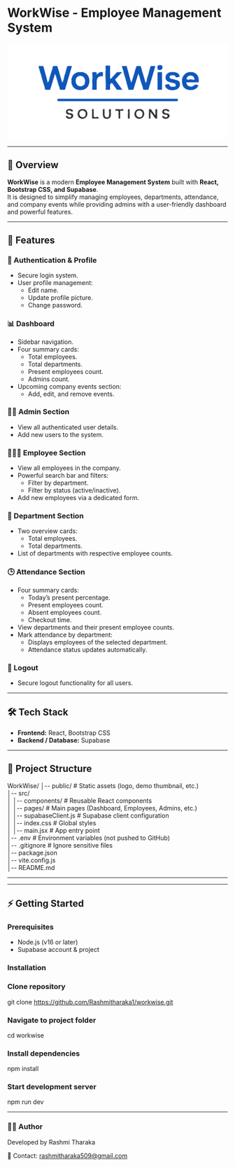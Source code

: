 # WorkWise - Employee Management System  

![WorkWise Logo](./frontend/WorkWise/src/assets/logo3.png) <!-- Replace with your logo path -->

---

## 📖 Overview  
**WorkWise** is a modern **Employee Management System** built with **React, Bootstrap CSS, and Supabase**.  
It is designed to simplify managing employees, departments, attendance, and company events while providing admins with a user-friendly dashboard and powerful features.  

---

## 🚀 Features  

### 🔐 Authentication & Profile  
- Secure login system.  
- User profile management:
  - Edit name.  
  - Update profile picture.  
  - Change password.  

### 📊 Dashboard  
- Sidebar navigation.  
- Four summary cards:  
  - Total employees.  
  - Total departments.  
  - Present employees count.  
  - Admins count.  
- Upcoming company events section:  
  - Add, edit, and remove events.  

### 👩‍💼 Admin Section  
- View all authenticated user details.  
- Add new users to the system.  

### 👨‍👩‍👧 Employee Section  
- View all employees in the company.  
- Powerful search bar and filters:
  - Filter by department.  
  - Filter by status (active/inactive).  
- Add new employees via a dedicated form.  

### 🏢 Department Section  
- Two overview cards:
  - Total employees.  
  - Total departments.  
- List of departments with respective employee counts.  

### 🕒 Attendance Section  
- Four summary cards:
  - Today’s present percentage.  
  - Present employees count.  
  - Absent employees count.  
  - Checkout time.  
- View departments and their present employee counts.  
- Mark attendance by department:
  - Displays employees of the selected department.  
  - Attendance status updates automatically.  

### 🚪 Logout  
- Secure logout functionality for all users.  

---

## 🛠️ Tech Stack  
- **Frontend:** React, Bootstrap CSS  
- **Backend / Database:** Supabase  

---

## 📂 Project Structure

WorkWise/
│-- public/                 # Static assets (logo, demo thumbnail, etc.)  
│-- src/  
│   │-- components/          # Reusable React components  
│   │-- pages/               # Main pages (Dashboard, Employees, Admins, etc.)  
│   │-- supabaseClient.js    # Supabase client configuration  
│   │-- index.css            # Global styles  
│   │-- main.jsx             # App entry point  
│-- .env                     # Environment variables (not pushed to GitHub)  
│-- .gitignore               # Ignore sensitive files  
│-- package.json  
│-- vite.config.js  
│-- README.md  

---

---

## ⚡ Getting Started  

### Prerequisites  
- Node.js (v16 or later)  
- Supabase account & project  

### Installation  

### Clone repository
git clone https://github.com/Rashmitharaka1/workwise.git

### Navigate to project folder
cd workwise

### Install dependencies
npm install

### Start development server
npm run dev

---
### 👨‍💻 Author

Developed by Rashmi Tharaka

📧 Contact: rashmitharaka509@gmail.com
